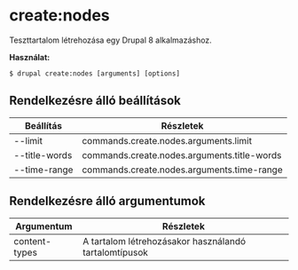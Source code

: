 # create:nodes
Teszttartalom létrehozása egy Drupal 8 alkalmazáshoz.

**Használat:**
```
$ drupal create:nodes [arguments] [options]
```

## Rendelkezésre álló beállítások
Beállítás | Részletek
-------|-------------
--limit | commands.create.nodes.arguments.limit
--title-words | commands.create.nodes.arguments.title-words
--time-range | commands.create.nodes.arguments.time-range

## Rendelkezésre álló argumentumok
Argumentum | Részletek
---------|-------------
content-types | A tartalom létrehozásakor használandó tartalomtípusok
